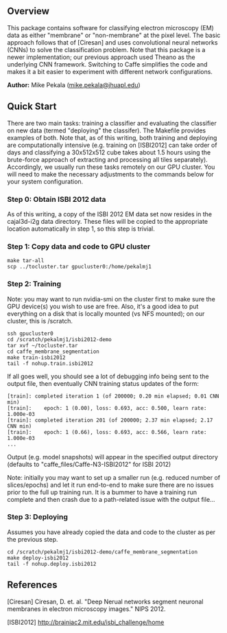 Overview
-------

This package contains software for classifying electron microscopy (EM) data as either "membrane" or "non-membrane" at the pixel level.  The basic approach follows that of [Ciresan] and uses convolutional neural networks (CNNs) to solve the classification problem.
Note that this package is a newer implementation; our previous approach used Theano as the underlying CNN framework.  Switching to Caffe simplifies the code and makes it a bit easier to experiment with different network configurations.


**Author:** Mike Pekala (mike.pekala@jhuapl.edu)

Quick Start
-------
There are two main tasks: training a classifier and evaluating the classifier on new data (termed "deploying" the classifer).  The Makefile provides examples of both.  Note that, as of this writing, both training and deploying are computationally intensive (e.g. training on [ISBI2012] can take order of days and classifying a 30x512x512 cube takes about 1.5 hours using the brute-force approach of extracting and processing all tiles separately).  Accordingly, we usually run these tasks remotely on our GPU cluster.  You will need to make the necessary adjustments to the commands below for your system configuration.

### Step 0: Obtain ISBI 2012 data

As of this writing, a copy of the ISBI 2012 EM data set now resides in the cajal3d-i2g data directory. These files will be copied to the appropriate location automatically in step 1, so this step is trivial.


### Step 1: Copy data and code to GPU cluster

    make tar-all
    scp ../tocluster.tar gpucluster0:/home/pekalmj1


### Step 2: Training
Note: you may want to run nvidia-smi on the cluster first to make sure the GPU device(s) you wish to use are free.  Also, it's a good idea to put everything on a disk that is locally mounted (vs NFS mounted); on our cluster, this is /scratch.

    ssh gpucluster0
    cd /scratch/pekalmj1/isbi2012-demo
    tar xvf ~/tocluster.tar
    cd caffe_membrane_segmentation
    make train-isbi2012
    tail -f nohup.train.isbi2012

If all goes well, you should see a lot of debugging info being sent to the output file, then eventually CNN training status updates of the form:


    [train]: completed iteration 1 (of 200000; 0.20 min elapsed; 0.01 CNN min)
    [train]:    epoch: 1 (0.00), loss: 0.693, acc: 0.500, learn rate: 1.000e-03
    [train]: completed iteration 201 (of 200000; 2.37 min elapsed; 2.17 CNN min)
    [train]:    epoch: 1 (0.66), loss: 0.693, acc: 0.566, learn rate: 1.000e-03
    ...

Output (e.g. model snapshots) will appear in the specified output directory (defaults to "caffe_files/Caffe-N3-ISBI2012" for ISBI 2012)

Note: initially you may want to set up a smaller run (e.g. reduced number of slices/epochs) and let it run end-to-end to make sure there are no issues prior to the full up training run.  It is a bummer to have a training run complete and then crash due to a path-related issue with the output file...


### Step 3: Deploying
Assumes you have already copied the data and code to the cluster as per the previous step.

    cd /scratch/pekalmj1/isbi2012-demo/caffe_membrane_segmentation
    make deploy-isbi2012
    tail -f nohup.deploy.isbi2012


References
-----------
[Ciresan] Ciresan, D. et. al. "Deep Nerual networks segment neuronal membranes in electron microscopy images." NIPS 2012.

[ISBI2012] http://brainiac2.mit.edu/isbi_challenge/home
